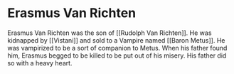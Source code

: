 # Erasmus Van Richten
Erasmus Van Richten was the son of [[Rudolph Van Richten]]. He was kidnapped by [[Vistani]] and sold to a Vampire named [[Baron Metus]]. He was vampirized to be a sort of companion to Metus. When his father found him, Erasmus begged to be killed to be put out of his misery. His father did so with a heavy heart.
